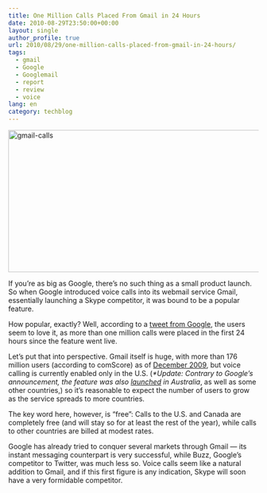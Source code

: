 ```yaml
---
title: One Million Calls Placed From Gmail in 24 Hours
date: 2010-08-29T23:50:00+00:00
layout: single
author_profile: true
url: 2010/08/29/one-million-calls-placed-from-gmail-in-24-hours/
tags:
  - gmail
  - Google
  - Googlemail
  - report
  - review
  - voice
lang: en
category: techblog
---
```

[<img title="gmail-calls" border="0" alt="gmail-calls" src="http://lh4.ggpht.com/_vaUVXcmC3OI/THrrRc8MLsI/AAAAAAAACbk/wy7ztuwl7es/gmail-calls_thumb%5B2%5D.jpg?imgmax=800" width="521" height="286" />](http://lh5.ggpht.com/_vaUVXcmC3OI/THrrMIY-MrI/AAAAAAAACbg/LJeUiGmU5Jc/s1600-h/gmail-calls%5B2%5D.jpg)

If you’re as big as Google, there’s no such thing as a small product launch. So when Google introduced voice calls into its webmail service Gmail, essentially launching a Skype competitor, it was bound to be a popular feature.

How popular, exactly? Well, according to a [tweet from Google](https://twitter.com/google/status/22199802288), the users seem to love it, as more than one million calls were placed in the first 24 hours since the feature went live.

Let’s put that into perspective. Gmail itself is huge, with more than 176 million users (according to comScore) as of [December 2009](http://online.wsj.com/article/NA_WSJ_PUB:SB10001424052748703630404575053480962942848.html), but voice calling is currently enabled only in the U.S. (_*Update: Contrary to Google’s announcement, the feature was also [launched](http://www.news.com.au/technology/google-gifts-aussies-with-free-us-calls/story-e6frfro0-1225910897786) in Australia_, as well as some other countries,) so it’s reasonable to expect the number of users to grow as the service spreads to more countries.

The key word here, however, is “free”: Calls to the U.S. and Canada are completely free (and will stay so for at least the rest of the year), while calls to other countries are billed at modest rates.

Google has already tried to conquer several markets through Gmail — its instant messaging counterpart is very successful, while Buzz, Google’s competitor to Twitter, was much less so. Voice calls seem like a natural addition to Gmail, and if this first figure is any indication, Skype will soon have a very formidable competitor.